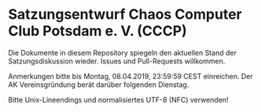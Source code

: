 # Satzungsentwurf Chaos Computer Club Potsdam e. V. (CCCP)

Die Dokumente in diesem Repository spiegeln den aktuellen Stand der Satzungsdiskussion wieder. Issues und Pull-Requests willkommen.

Anmerkungen bitte bis Montag, 08.04.2019, 23:59:59 CEST einreichen. Der AK Vereinsgründung berät darüber folgenden Dienstag.

Bitte Unix-Lineendings und normalisiertes UTF-8 (NFC) verwenden!

